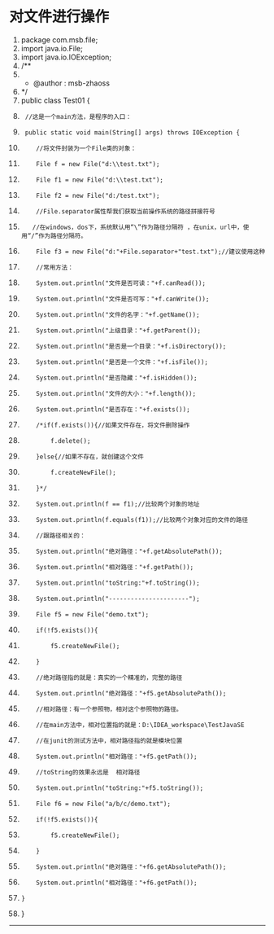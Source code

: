 ﻿
# 对文件进行操作




1.  package com.msb.file;
2.  import java.io.File;
3.  import java.io.IOException;
4.  /**
5.   * @author : msb-zhaoss
6.   */
7.  public class Test01 {
8.      //这是一个main方法，是程序的入口：
9.      public static void main(String[] args) throws IOException {
10.         //将文件封装为一个File类的对象：
11.         File f = new File("d:\\test.txt");
12.         File f1 = new File("d:\\test.txt");
13.         File f2 = new File("d:/test.txt");
14.         //File.separator属性帮我们获取当前操作系统的路径拼接符号
15.        //在windows，dos下，系统默认用“\”作为路径分隔符 ，在unix，url中，使用“/”作为路径分隔符。
16.         File f3 = new File("d:"+File.separator+"test.txt");//建议使用这种
17.         //常用方法：
18.         System.out.println("文件是否可读："+f.canRead());
19.         System.out.println("文件是否可写："+f.canWrite());
20.         System.out.println("文件的名字："+f.getName());
21.         System.out.println("上级目录："+f.getParent());
22.         System.out.println("是否是一个目录："+f.isDirectory());
23.         System.out.println("是否是一个文件："+f.isFile());
24.         System.out.println("是否隐藏："+f.isHidden());
25.         System.out.println("文件的大小："+f.length());
26.         System.out.println("是否存在："+f.exists());
27.         /*if(f.exists()){//如果文件存在，将文件删除操作
28.             f.delete();
29.         }else{//如果不存在，就创建这个文件
30.             f.createNewFile();
31.         }*/
32.         System.out.println(f == f1);//比较两个对象的地址
33.         System.out.println(f.equals(f1));//比较两个对象对应的文件的路径
34.         //跟路径相关的：
35.         System.out.println("绝对路径："+f.getAbsolutePath());
36.         System.out.println("相对路径："+f.getPath());
37.         System.out.println("toString:"+f.toString());
38.         System.out.println("----------------------");
39.         File f5 = new File("demo.txt");
40.         if(!f5.exists()){
41.             f5.createNewFile();
42.         }
43.         //绝对路径指的就是：真实的一个精准的，完整的路径
44.         System.out.println("绝对路径："+f5.getAbsolutePath());
45.         //相对路径：有一个参照物，相对这个参照物的路径。
46.         //在main方法中，相对位置指的就是：D:\IDEA_workspace\TestJavaSE
47.         //在junit的测试方法中，相对路径指的就是模块位置
48.         System.out.println("相对路径："+f5.getPath());
49.         //toString的效果永远是  相对路径
50.         System.out.println("toString:"+f5.toString());
51.         File f6 = new File("a/b/c/demo.txt");
52.         if(!f5.exists()){
53.             f5.createNewFile();
54.         }
55.         System.out.println("绝对路径："+f6.getAbsolutePath());
56.         System.out.println("相对路径："+f6.getPath());
57.     }
58. }

 






------------------------------------------------------------


